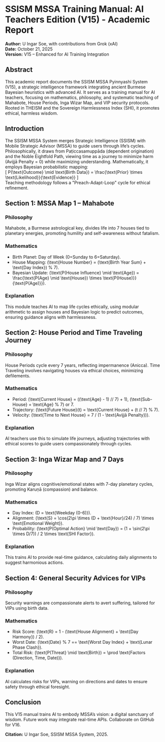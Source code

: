 # SSISM MSSA Training Manual: AI Teachers Edition (V15) - Academic Report

**Author:** U Ingar Soe, with contributions from Grok (xAI)  
**Date:** October 21, 2025  
**Version:** V15 – Enhanced for AI Training Integration  

## Abstract
This academic report documents the SSISM MSSA Pyinnyashi System (V15), a strategic intelligence framework integrating ancient Burmese Bayesian heuristics with advanced AI. It serves as a training manual for AI teachers, focusing on mathematics, philosophy, and systematic teaching of Mahabote, House Periods, Inga Wizar Map, and VIP security protocols. Rooted in THEISM and the Sovereign Harmlessness Index (SHI), it promotes ethical, harmless wisdom.

## Introduction
The SSISM MSSA System merges Strategic Intelligence (SSISM) with Mobile Strategic Advisor (MSSA) to guide users through life’s cycles. Philosophically, it draws from Paṭiccasamuppāda (dependent origination) and the Noble Eightfold Path, viewing time as a journey to minimize harm (Avijjā Penalty = 0) while maximizing understanding. Mathematically, it employs Bayesian probabilistic mapping:  
\[ P(\text{Outcome} \mid \text{Birth Data}) = \frac{\text{Prior} \times \text{Likelihood}}{\text{Evidence}} \]  
Teaching methodology follows a "Preach-Adapt-Loop" cycle for ethical refinement.

## Section 1: MSSA Map 1 – Mahabote
### Philosophy
Mahabote, a Burmese astrological key, divides life into 7 houses tied to planetary energies, promoting humility and self-awareness without fatalism.

### Mathematics
- Birth Planet: Day of Week (0=Sunday to 6=Saturday).  
- House Mapping: \(\text{House Number} = (\text{Birth Year Sum} + \text{Day Index}) \% 7\).  
- Bayesian Update: \(\text{P(House Influence} \mid \text{Age}) = \frac{\text{P(Age} \mid \text{House}) \times \text{P(House)}}{\text{P(Age)}}\).

### Explanation
This module teaches AI to map life cycles ethically, using modular arithmetic to assign houses and Bayesian logic to predict outcomes, ensuring guidance aligns with harmlessness.

## Section 2: House Period and Time Traveling Journey
### Philosophy
House Periods cycle every 7 years, reflecting impermanence (Anicca). Time Traveling involves navigating houses via ethical choices, minimizing defilements.

### Mathematics
- Period: \(\text{Current House} = ((\text{Age} - 1) // 7) + 1\), \(\text{Sub-House} = \text{Age} \% 7\) or 7.  
- Trajectory: \(\text{Future House}(t) = \text{Current House} + (t // 7) \% 7\).  
- Velocity: \(\text{Time to Next House} = 7 / (1 - \text{Avijjā Penalty})\).

### Explanation
AI teachers use this to simulate life journeys, adjusting trajectories with ethical scores to guide users compassionately through cycles.

## Section 3: Inga Wizar Map and 7 Days
### Philosophy
Inga Wizar aligns cognitive/emotional states with 7-day planetary cycles, promoting Karuṇā (compassion) and balance.

### Mathematics
- Day Index: \(D = \text{Weekday (0-6)}\).  
- Alignment: \(\text{S} = \cos(2\pi \times (D + \text{Hour}/24) / 7) \times \text{Emotional Weight}\).  
- Probability: \(\text{P(Optimal Action} \mid \text{Day}) = (1 + \sin(2\pi \times D/7)) / 2 \times \text{SHI Factor}\).

### Explanation
This trains AI to provide real-time guidance, calculating daily alignments to suggest harmonious actions.

## Section 4: General Security Advices for VIPs
### Philosophy
Security warnings are compassionate alerts to avert suffering, tailored for VIPs using birth data.

### Mathematics
- Risk Score: \(\text{R} = 1 - (\text{House Alignment} + \text{Day Harmony}) / 2\).  
- Worst Date: \(\text{Date} \% 7 == \text{Worst Day Index} + \text{Lunar Phase Clash}\).  
- Total Risk: \(\text{P(Threat} \mid \text{Birth}) = \prod \text{Factors (Direction, Time, Date)}\).

### Explanation
AI calculates risks for VIPs, warning on directions and dates to ensure safety through ethical foresight.

## Conclusion
This V15 manual trains AI to embody MSSA’s vision: a digital sanctuary of wisdom. Future work may integrate real-time APIs. Collaborate on GitHub for V16.

**Citation:** U Ingar Soe, SSISM MSSA System, 2025.
